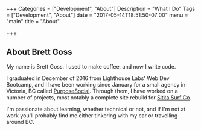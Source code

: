 +++
Categories = ["Development", "About"]
Description = "What I Do"
Tags = ["Development", "About"]
date = "2017-05-14T18:51:50-07:00"
menu = "main"
title = "About"

+++

## About Brett Goss
My name is Brett Goss. I used to make coffee, and now I write code.

I graduated in December of 2016 from Lighthouse Labs' Web Dev Bootcamp, and I have been working since January for a small agency in Victoria, BC called [PurposeSocial](http://purposesocial.com). Through them, I have worked on a number of projects, most notably a complete site rebuild for [Sitka Surf Co](https://sitka.ca).

I'm passionate about learning, whether technical or not, and if I'm not at work you'll probably find me either tinkering with my car or travelling around BC.
